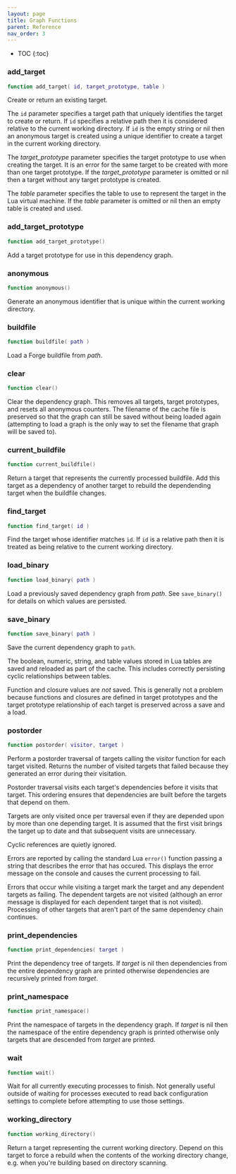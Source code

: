 ```yaml
---
layout: page
title: Graph Functions
parent: Reference
nav_order: 3
---
```


- TOC
{:toc}

### add_target

~~~lua
function add_target( id, target_prototype, table )
~~~

Create or return an existing target.

The `id` parameter specifies a target path that uniquely identifies the target to create or return.  If `id` specifies a relative path then it is considered relative to the current working directory.  If `id` is the empty string or nil then an anonymous target is created using a unique identifier to create a target in the current working directory.

The _target_prototype_ parameter specifies the target prototype to use when creating the target.  It is an error for the same target to be created with more than one target prototype.  If the _target_prototype_ parameter is omitted or nil then a target without any target prototype is created.

The _table_ parameter specifies the table to use to represent the target in the Lua virtual machine.  If the _table_ parameter is omitted or nil then an empty table is created and used.

### add_target_prototype

~~~lua
function add_target_prototype()
~~~

Add a target prototype for use in this dependency graph.

### anonymous

~~~lua
function anonymous()
~~~

Generate an anonymous identifier that is unique within the current working directory.

### buildfile

~~~lua
function buildfile( path )
~~~

Load a Forge buildfile from *path*.

### clear

~~~lua
function clear()
~~~

Clear the dependency graph.  This removes all targets, target prototypes, and resets all anonymous counters.  The filename of the cache file is preserved so that the graph can still be saved without being loaded again (attempting to load a graph is the only way to set the filename that graph will be saved to).

### current_buildfile

~~~lua
function current_buildfile()
~~~

Return a target that represents the currently processed buildfile.  Add this target as a dependency of another target to rebuild the dependending target when the buildfile changes.

### find_target

~~~lua
function find_target( id )
~~~

Find the target whose identifier matches `id`.  If `id` is a relative path then it is treated as being relative to the current working directory.

### load_binary

~~~lua
function load_binary( path )
~~~

Load a previously saved dependency graph from *path*.  See `save_binary()` for details on which values are persisted.

### save_binary

~~~lua
function save_binary( path )
~~~

Save the current dependency graph to `path`.

The boolean, numeric, string, and table values stored in Lua tables are saved and reloaded as part of the cache.  This includes correctly persisting cyclic relationships between tables.

Function and closure values are *not* saved.  This is generally not a problem because functions and closures are defined in target prototypes and the target prototype relationship of each target is preserved across a save and a load.

### postorder

~~~lua
function postorder( visitor, target )
~~~

Perform a postorder traversal of targets calling the *visitor* function for each target visited.  Returns the number of visited targets that failed because they generated an error during their visitation.

Postorder traversal visits each target's dependencies before it visits that target.  This ordering ensures that dependencies are built before the targets that depend on them.

Targets are only visited once per traversal even if they are depended upon by more than one depending target.  It is assumed that the first visit brings the target up to date and that subsequent visits are unnecessary.

Cyclic references are quietly ignored.

Errors are reported by calling the standard Lua `error()` function passing a string that describes the error that has occured.  This displays the error message on the console and causes the current processing to fail.

Errors that occur while visiting a target mark the target and any dependent targets as failing.  The dependent targets are not visited (although an error message is displayed for each dependent target that is not visited).  Processing of other targets that aren't part of the same dependency chain continues.

### print_dependencies

~~~lua
function print_dependencies( target )
~~~

Print the dependency tree of targets.  If *target* is nil then dependencies from the entire dependency graph are printed otherwise dependencies are recursively printed from *target*.

### print_namespace

~~~lua
function print_namespace()
~~~

Print the namespace of targets in the dependency graph.  If *target* is nil then the namespace of the entire dependency graph is printed otherwise only targets that are descended from *target* are printed.

### wait

~~~lua
function wait()
~~~

Wait for all currently executing processes to finish.  Not generally useful outside of waiting for processes executed to read back configuration settings to complete before attempting to use those settings.

### working_directory

~~~lua
function working_directory()
~~~

Return a target representing the current working directory.  Depend on this target to force a rebuild when the contents of the working directory change, e.g. when you're building based on directory scanning.
